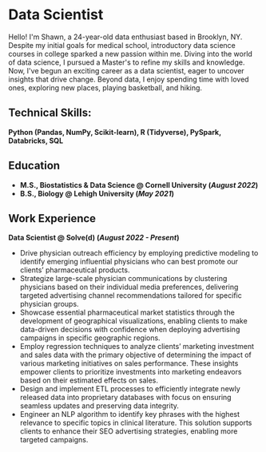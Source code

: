 # Data Scientist

Hello! I'm Shawn, a 24-year-old data enthusiast based in Brooklyn, NY. Despite my initial goals for medical school, introductory data science courses in college sparked a new passion within me. Diving into the world of data science, I pursued a Master's to refine my skills and knowledge. Now, I've begun an exciting career as a data scientist, eager to uncover insights that drive change. Beyond data, I enjoy spending time with loved ones, exploring new places, playing basketball, and hiking. 

## Technical Skills: 
**Python (Pandas, NumPy, Scikit-learn), R (Tidyverse), PySpark, Databricks, SQL**

## Education							       		
- **M.S., Biostatistics & Data Science @ Cornell University (_August 2022_)**	 			        		
- **B.S., Biology @ Lehigh University (_May 2021_)**

## Work Experience
**Data Scientist @ Solve(d) (_August 2022 - Present_)**
- Drive physician outreach efficiency by employing predictive modeling to identify emerging influential physicians who can best promote our clients’ pharmaceutical products.
- Strategize large-scale physician communications by clustering physicians based on their individual media preferences, delivering targeted advertising channel recommendations tailored for specific physician groups.
- Showcase essential pharmaceutical market statistics through the development of geographical visualizations, enabling clients to make data-driven decisions with confidence when deploying advertising campaigns in specific geographic regions.
- Employ regression techniques to analyze clients’ marketing investment and sales data with the primary objective of determining the impact of various marketing initiatives on sales performance. These insights empower clients to prioritize investments into marketing endeavors based on their estimated effects on sales.
- Design and implement ETL processes to efficiently integrate newly released data into proprietary databases with focus on ensuring seamless updates and preserving data integrity.
- Engineer an NLP algorithm to identify key phrases with the highest relevance to specific topics in clinical literature. This solution supports clients to enhance their SEO advertising strategies, enabling more targeted campaigns.
